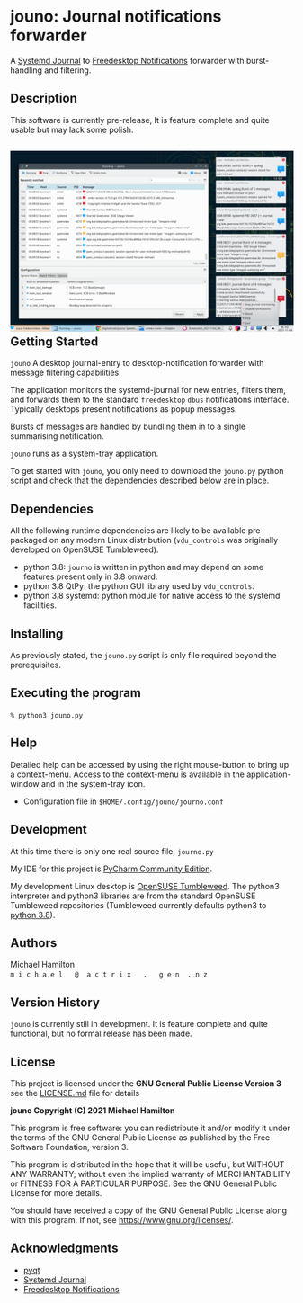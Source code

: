 jouno: Journal notifications forwarder
======================================

A [Systemd Journal](https://www.freedesktop.org/software/systemd/man/systemd-journald.service.html) 
to [Freedesktop Notifications](https://specifications.freedesktop.org/notification-spec/latest/ar01s09.html) 
forwarder with burst-handling and filtering.

Description
-----------

This software is currently pre-release, It is feature complete and quite usable but may lack some polish.

![Default](screen-shots/Screenshot_Large.png) 
Getting Started
---------------

``jouno`` A desktop journal-entry to desktop-notification forwarder with message filtering capabilities.

The application monitors the systemd-journal for new entries, filters them, and forwards them to the 
standard ``freedesktop`` ``dbus`` notifications interface.  Typically desktops present notifications
as popup messages.

Bursts of messages are handled by bundling them in to a single summarising notification.

``jouno`` runs as a system-tray application.

To get started with ``jouno``, you only need to download the ``jouno.py`` python script and
check that the dependencies described below are in place. 


Dependencies
------------

All the following runtime dependencies are likely to be available pre-packaged on any modern Linux distribution 
(``vdu_controls`` was originally developed on OpenSUSE Tumbleweed).

* python 3.8: ``journo`` is written in python and may depend on some features present only in 3.8 onward.
* python 3.8 QtPy: the python GUI library used by ``vdu_controls``.
* python 3.8 systemd: python module for native access to the systemd facilities.


Installing
----------

As previously stated, the ``jouno.py`` script is only file required beyond the prerequisites. 

Executing the program
---------------------

  ``% python3 jouno.py``

Help
----

Detailed help can be accessed by using the right mouse-button to bring up a context-menu.  Access to the context-menu
is available in the application-window and in the system-tray icon.

* Configuration file in `$HOME/.config/jouno/journo.conf`


Development
-----------

At this time there is only one real source file, ``journo.py``

My IDE for this project is [PyCharm Community Edition](https://www.jetbrains.com/pycharm/).

My development Linux desktop is [OpenSUSE Tumbleweed](https://get.opensuse.org/tumbleweed/). The python3
interpreter and python3 libraries are from the standard OpenSUSE Tumbleweed repositories (Tumbleweed currently
defaults python3 to [python 3.8](https://www.python.org/downloads/release/python-380/)).

Authors
-------

Michael Hamilton\
``m i c h a e l   @  a c t r i x   .   g e n  . n z``


Version History
---------------

``jouno`` is currently still in development. It is feature complete and quite functional, but no formal release 
has been made.


License
-------

This project is licensed under the **GNU General Public License Version 3** - see the [LICENSE.md](LICENSE.md) file 
for details

**jouno Copyright (C) 2021 Michael Hamilton**

This program is free software: you can redistribute it and/or modify it
under the terms of the GNU General Public License as published by the
Free Software Foundation, version 3.

This program is distributed in the hope that it will be useful, but
WITHOUT ANY WARRANTY; without even the implied warranty of MERCHANTABILITY
or FITNESS FOR A PARTICULAR PURPOSE. See the GNU General Public License for
more details.

You should have received a copy of the GNU General Public License along
with this program. If not, see <https://www.gnu.org/licenses/>.

## Acknowledgments

* [pyqt](https://riverbankcomputing.com/software/pyqt/)
* [Systemd Journal](https://www.freedesktop.org/software/systemd/man/systemd-journald.service.html) 
* [Freedesktop Notifications](https://specifications.freedesktop.org/notification-spec/latest/ar01s09.html)